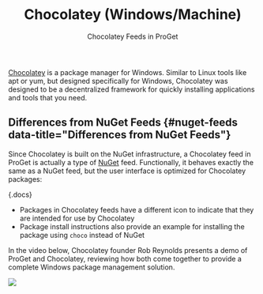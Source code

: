 ﻿---
title: Chocolatey (Windows/Machine)
subtitle: Chocolatey Feeds in ProGet
sequence: 500
keywords: proget,feeds,chocolatey
show-headings-in-nav: true
---

[Chocolatey](https://chocolatey.org/) is a package manager for Windows. Similar to Linux tools like apt or yum, but designed specifically for Windows, Chocolatey was designed to be a decentralized framework for quickly installing applications and tools that you need.

## Differences from NuGet Feeds {#nuget-feeds data-title="Differences from NuGet Feeds"}

Since Chocolatey is built on the NuGet infrastructure, a Chocolatey feed in ProGet is actually a type of [NuGet](nuget) feed. Functionally, it behaves exactly the same as a NuGet feed, but the user interface is optimized for Chocolatey packages:

{.docs}
-   Packages in Chocolatey feeds have a different icon to indicate that they are intended for use by Chocolatey
-   Package install instructions also provide an example for installing the package using `choco` instead of NuGet

In the video below, Chocolatey founder Rob Reynolds presents a demo of ProGet and Chocolatey, reviewing how both come together to provide a complete Windows package management solution.

[![](http://img.youtube.com/vi/BcTYGf7sQ8Q/0.jpg)](http://www.youtube.com/watch?v=BcTYGf7sQ8Q "")
